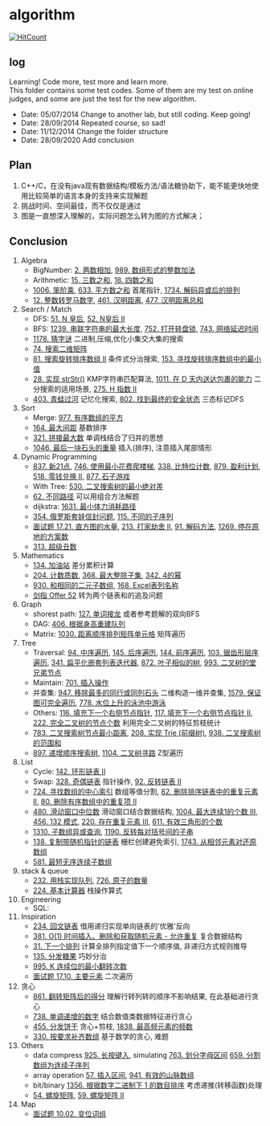 algorithm
=====

[![HitCount](http://hits.dwyl.com/skyczhao/algorithm.svg)](http://hits.dwyl.com/skyczhao/algorithm)

log
-----
Learning! Code more, test more and learn more.  
This folder contains some test codes. Some of them are my test on online judges, and some are just the test for the new algorithm.  
* Date: 05/07/2014 Change to another lab, but still coding. Keep going!  
* Date: 28/09/2014 Repeated course, so sad!  
* Date: 11/12/2014 Change the folder structure  
* Date: 28/09/2020 Add conclusion

Plan
-----
1. C++/C，在没有java现有数据结构/模板方法/语法糖协助下，能不能更快地使用比较简单的语言本身的支持来实现解题
2. 挑战时间、空间最佳，而不仅仅是通过
3. 图是一直想深入理解的，实际问题怎么转为图的方式解决；

Conclusion
-----
1. Algebra
    - BigNumber: [2. 两数相加](leetcode/add-two-numbers.cpp), [989. 数组形式的整数加法](leetcode/Add2ArrayFormOfInt.java)
    - Arithmetic: [15. 三数之和](leetcode/3sum.cpp), [18. 四数之和](leetcode/4sum.cpp)
    - [1006. 笨阶乘](leetcode/ClumsyFactorial.java), [633. 平方数之和](leetcode/SumOfSquareNumbers.java) 首尾指针, [1734. 解码异或后的排列](leetcode/DecodeXoredPermutation.java)
    - [12. 整数转罗马数字](leetcode/IntegerToRoman.java), [461. 汉明距离](leetcode/HammingDistance.java), [477. 汉明距离总和](leetcode/TotalHammingDistance.java)
2. Search / Match
    - DFS: [51. N 皇后](leetcode/n-queens.cpp), [52. N皇后 II](leetcode/n-queens-ii.cpp)
    - BFS: [1239. 串联字符串的最大长度](leetcode/MaximumLengthOfAConcatenatedStringWithUniqueCharacters.java), [752. 打开转盘锁](leetcode/OpenTheLock.java), [743. 网络延迟时间](leetcode/NetworkDelayTime.java)
    - [1178. 猜字谜](leetcode/NumberOfValidWordsForEachPuzzle.java) 二进制,压缩,优化小集交大集的搜索
    - [74. 搜索二维矩阵](leetcode/SearchS2dMatrix.java)
    - [81. 搜索旋转排序数组 II](leetcode/SearchInRotatedSortedArrayII.java) 条件式分治搜索, [153. 寻找旋转排序数组中的最小值](leetcode/FindMinimumInRotatedSortedArray.java)
    - [28. 实现 strStr()](leetcode/ImplementStrstr.java) KMP字符串匹配算法, [1011. 在 D 天内送达包裹的能力](leetcode/CapacityToShipPackagesWithinDDays.java) 二分搜索的适用场景, [275. H 指数 II](leetcode/HIndexII.java)
    - [403. 青蛙过河](leetcode/FrogJump.java) 记忆化搜索, [802. 找到最终的安全状态](leetcode/FindEventualSafeStates.java) 三态标记DFS
3. Sort
    - Merge: [977. 有序数组的平方](leetcode/SquaresOfASortedArray.java)
    - [164. 最大间距](leetcode/MaximumGap.java) 基数排序
    - [321. 拼接最大数](leetcode/CreateMaximumNumber.java) 单调栈结合了归并的思想
    - [1046. 最后一块石头的重量](leetcode/LastStoneWeight.java) 插入(排序), 注意插入尾部情形
3. Dynamic Programming
    - [837. 新21点](leetcode/new_21_game.java), [746. 使用最小花费爬楼梯](leetcode/MinCostClimbingStairs.java), [338. 比特位计数](leetcode/CountingBits.java), [879. 盈利计划](leetcode/ProfitableSchemes.java), [518. 零钱兑换 II](leetcode/CoinChange2.java), [877. 石子游戏](leetcode/StoneGame.java)
    - With Tree: [530. 二叉搜索树的最小绝对差](leetcode/MinimumAbsoluteDifferenceInBst.java)
    - [62. 不同路径](leetcode/UniquePaths.java) 可以用组合方法解题
    - dijkstra: [1631. 最小体力消耗路径](leetcode/PathWithMinimumEffort.java)
    - [354. 俄罗斯套娃信封问题](leetcode/RussianDollEnvelopes.java), [115. 不同的子序列](leetcode/DistinctSubsequences.java)
    - [面试题 17.21. 直方图的水量](leetcode/VolumeOfHistogramLcci.java), [213. 打家劫舍 II](leetcode/HouseRobberII.java), [91. 解码方法](leetcode/DecodeWays.java), [1269. 停在原地的方案数](leetcode/NumberOfWaysToStayInTheSamePlaceAfterSomeSteps.java)
    - [313. 超级丑数](leetcode/SuperUglyNumber.java)
4. Mathematics
    - [134. 加油站](leetcode/GasStation.java) 差分累积计算
    - [204. 计数质数](leetcode/CountPrimes.java), [368. 最大整除子集](leetcode/LargestDivisibleSubset.java), [342. 4的幂](leetcode/PowerOfFour.java)
    - [930. 和相同的二元子数组](leetcode/BinarySubarraysWithSum.java), [168. Excel表列名称](leetcode/ExcelSheetColumnTitle.java)
    - [剑指 Offer 52](leetcode/LiangGeLianBiaoDeLcof.java) 转为两个链表和的追及问题
5. Graph
    - shorest path: [127. 单词接龙](leetcode/WordLadder.java) 或者参考题解的双向BFS
    - DAG: [406. 根据身高重建队列](leetcode/QueueReconstructionByHeight.java)
    - Matrix: [1030. 距离顺序排列矩阵单元格](leetcode/MatrixCellsInDistanceOrder.java) 矩阵遍历
5. Tree
    - Traversal: [94. 中序遍历](leetcode/BinaryTreeInorderTraversal.java), [145. 后序遍历](leetcode/BinaryTreePostorderTraversal.java), [144. 前序遍历](leetcode/BinaryTreePreorderTraversal.java), [103. 锯齿形层序遍历](leetcode/BinaryTreeZigzagLevelOrderTraversal.java), [341. 扁平化嵌套列表迭代器](leetcode/FlattenNestedListIterator.java), [872. 叶子相似的树](leetcode/LeafSimilarTrees.java), [993. 二叉树的堂兄弟节点](leetcode/CousinsInBinaryTree.java)
    - Maintain: [701. 插入操作](leetcode/BinarySearchTreeInsert.java)
    - 并查集: [947. 移除最多的同行或同列石头](leetcode/MostStonesRemoved.java) 二维构造一维并查集, [1579. 保证图可完全遍历](leetcode/RemoveMaxNumberOfEdges.java), [778. 水位上升的泳池中游泳](leetcode/SwimInRisingWater.java)
    - Others: [116. 填充下一个右侧节点指针](leetcode/PopulatingNextRightPointersInEachNode.java), [117. 填充下一个右侧节点指针 II](leetcode/PopulatingNextRightPointersInEachNodeII.java), [222. 完全二叉树的节点个数](leetcode/CountCompleteTreeNodes.java) 利用完全二叉树的特征剪枝统计
    - [783. 二叉搜索树节点最小距离](leetcode/MinimumDistanceBetweenBstNodes.java), [208. 实现 Trie (前缀树)](leetcode/ImplementTriePrefixTree.java), [938. 二叉搜索树的范围和](leetcode/RangeSumOfBst.java)
    - [897. 递增顺序搜索树](leetcode/IncreasingOrderSearchTree.java), [1104. 二叉树寻路](leetcode/PathInZigzagLabelledBinaryTree.java) Z型遍历
6. List
    - Cycle: [142. 环形链表 II](leetcode/LinkedListCycleII.java)
    - Swap: [328. 奇偶链表](leetcode/OddEvenLinkedList.java) 指针操作, [92. 反转链表 II](leetcode/ReverseLinkedListII.java)
    - [724. 寻找数组的中心索引](leetcode/FindPivotIndex.java) 数组等值分割, [82. 删除排序链表中的重复元素 II](leetcode/RemoveDuplicatesFromSortedListII.java), [80. 删除有序数组中的重复项 II](leetcode/RemoveDuplicatesFromSortedArrayII.java)
    - [480. 滑动窗口中位数](leetcode/SlidingWindowMedian.java) 滑动窗口结合数据结构, [1004. 最大连续1的个数 III](leetcode/MaxConsecutiveOnesIII.java), [456. 132 模式](leetcode/Pattern132.java), [220. 存在重复元素 III](leetcode/ContainsDuplicateIII.java), [611. 有效三角形的个数](leetcode/ValidTriangleNumber.java)
    - [1310. 子数组异或查询](leetcode/XorQueriesOfASubarray.java), [1190. 反转每对括号间的子串](leetcode/ReverseSubstringsBetweenEachPairOfParentheses.java)
    - [138. 复制带随机指针的链表](leetcode/CopyListWithRandomPointer.java) 栅栏创建避免索引, [1743. 从相邻元素对还原数组](leetcode/RestoreTheArrayFromAdjacentPairs.java)
    - [581. 最短无序连续子数组](leetcode/ShortestUnsortedContinuousSubarray.java)
7. stack & queue
    - [232. 用栈实现队列](leetcode/ImplementQueueUsingStacks.java), [726. 原子的数量](leetcode/NumberOfAtoms.java)
    - [224. 基本计算器](leetcode/BasicCalculator.java) 栈操作算式
8. Engineering
    - SQL: 
9. Inspiration
    - [234. 回文链表](leetcode/PalindromeLinkedList.java) 借用递归实现单向链表的'优雅'反向
    - [381. O(1) 时间插入、删除和获取随机元素 - 允许重复](leetcode/IDRO1DuplicatesAllowed.java) 复合数据结构
    - [31. 下一个排列](leetcode/NextPermutation.java) 计算全排列指定值下一个顺序值, 非递归方式规则推导
    - [135. 分发糖果](leetcode/Candy.java) 巧妙分治
    - [995. K 连续位的最小翻转次数](leetcode/MinimumNumberKConsecutiveBitFlips.java)
    - [面试题 17.10. 主要元素](leetcode/FindMajorityElementLcci.java) 二次遍历
10. 贪心
    - [861. 翻转矩阵后的得分](leetcode/ScoreAfterFlippingMatrix.java) 理解行转列转的顺序不影响结果, 在此基础进行贪心
    - [738. 单调递增的数字](leetcode/MonotoneIncreasingDigits.java) 结合数值类数据特征进行贪心
    - [455. 分发饼干](leetcode/AssignCookies.java) 贪心+剪枝, [1838. 最高频元素的频数](leetcode/FrequencyOfTheMostFrequentElement.java)
    - [330. 按要求补齐数组](leetcode/PatchingArray.java) 基于数学的贪心, 难题
11. Others
    - data compress [925. 长按键入](leetcode/LongPressedName.java), simulating [763. 划分字母区间](leetcode/PartitionLabels.java) [659. 分割数组为连续子序列](leetcode/SplitArrayIntoConsecutiveSubsequences.java)
    - array operation [57. 插入区间](leetcode/InsertInterval.java), [941. 有效的山脉数组](leetcode/ValidMountainArray.java)
    - bit/binary [1356. 根据数字二进制下 1 的数目排序](leetcode/SortIntByNumOf1.java) 考虑递推(转移函数)处理
    - [54. 螺旋矩阵](leetcode/SpiralMatrix.java), [59. 螺旋矩阵 II](leetcode/SpiralMatrixII.java)
12. Map
    - [面试题 10.02. 变位词组](leetcode/GroupAnagramsLcci.java)